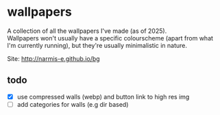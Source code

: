 # wallpapers
A collection of all the wallpapers I've made (as of 2025). \
Wallpapers won't usually have a specific colourscheme (apart from what I'm currently running), but they're usually minimalistic in nature.

Site: http://narmis-e.github.io/bg

## todo
- [x] use compressed walls (webp) and button link to high res img
- [ ] add categories for walls (e.g dir based)  
